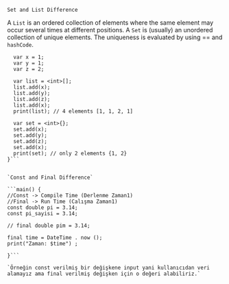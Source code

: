 
`Set and List Difference`

A `List` is an ordered collection of elements where the same element may occur several times at different positions.
A `Set`  is (usually) an unordered collection of unique elements. The uniqueness is evaluated by using == and `hashCode`.

```main() {
  var x = 1;
  var y = 1;
  var z = 2;
  
  var list = <int>[];
  list.add(x);
  list.add(y);
  list.add(z);
  list.add(x);
  print(list); // 4 elements [1, 1, 2, 1]
  
  var set = <int>{};
  set.add(x);
  set.add(y);
  set.add(z);
  set.add(x);
  print(set); // only 2 elements {1, 2}
}```


`Const and Final Difference`

```main() { 
//Const -> Compile Time (Derlenme Zaman1) 
//Final -> Run Time (Calışma Zaman1) 
const double pi = 3.14; 
const pi_sayisi = 3.14; 
​
// final double pim = 3.14; 
​
final time = DateTime . now (); 
print("Zaman: $time") ; 
​
}```

`Örneğin const verilmiş bir değişkene input yani kullanıcıdan veri alamayız ama final verilmiş değişken için o değeri alabiliriz.`